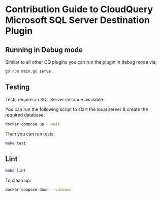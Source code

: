 # Contribution Guide to CloudQuery Microsoft SQL Server Destination Plugin

## Running in Debug mode

Similar to all other CQ plugins you can run the plugin in debug mode via:

```bash
go run main.go serve
```

## Testing

Tests require an SQL Server instance available.

You can run the following script to start the local server & create the required database:

```bash
docker compose up --wait
```

Then you can run tests:

```bash
make test
```

## Lint

```bash
make lint
```

To clean up:

```bash
docker compose down --volumes
```
